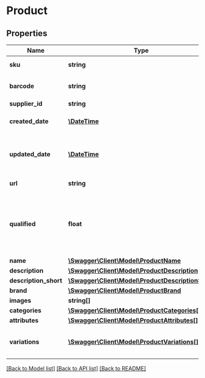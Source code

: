 # Product

## Properties
Name | Type | Description | Notes
------------ | ------------- | ------------- | -------------
**sku** | **string** | Unique sku of product | 
**barcode** | **string** | Unique barcode of product | 
**supplier_id** | **string** |  | [optional] 
**created_date** | [**\DateTime**](\DateTime.md) | The date the supplier was created | [optional] 
**updated_date** | [**\DateTime**](\DateTime.md) | The last date the supplier was updated. | [optional] 
**url** | **string** | Product URL | 
**qualified** | **float** | Product qualified status&#x3D; 1: Qualified, 2: Needs to review, 4: Disqualified, 5 : Draft | [optional] 
**name** | [**\Swagger\Client\Model\ProductName**](ProductName.md) |  | 
**description** | [**\Swagger\Client\Model\ProductDescription**](ProductDescription.md) |  | [optional] 
**description_short** | [**\Swagger\Client\Model\ProductDescriptionShort**](ProductDescriptionShort.md) |  | [optional] 
**brand** | [**\Swagger\Client\Model\ProductBrand**](ProductBrand.md) |  | [optional] 
**images** | **string[]** |  | 
**categories** | [**\Swagger\Client\Model\ProductCategories[]**](ProductCategories.md) |  | [optional] 
**attributes** | [**\Swagger\Client\Model\ProductAttributes[]**](ProductAttributes.md) |  | [optional] 
**variations** | [**\Swagger\Client\Model\ProductVariations[]**](ProductVariations.md) | One or more variants of product | 

[[Back to Model list]](../../README.md#documentation-for-models) [[Back to API list]](../../README.md#documentation-for-api-endpoints) [[Back to README]](../../README.md)

